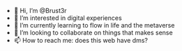 - 👋 Hi, I’m @Brust3r
- 👀 I’m interested in digital experiences
- 🌱 I’m currently learning to flow in life and the metaverse
- 💞️ I’m looking to collaborate on things that makes sense
- 📫 How to reach me: does this web have dms? 

<!---
Brust3r/Brust3r is a ✨ special ✨ repository because its `README.md` (this file) appears on your GitHub profile.
You can click the Preview link to take a look at your changes.
--->
